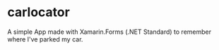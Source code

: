 # carlocator
A simple App made with Xamarin.Forms (.NET Standard) to remember where I've parked my car.
